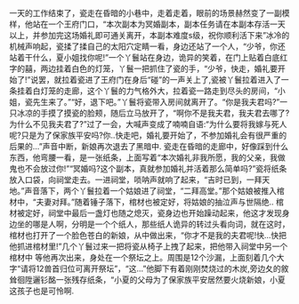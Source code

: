 一天的工作结束了，瓷走在昏暗的小巷中，走着走着，眼前的场景赫然变了一副模样，他站在一个王府门口，“本次副本为冥婚副本，副本任务请在本副本存活一天以上，并参加完这场婚礼即可通关离开，本副本难度s级，祝你顺利活下来”冰冷的机械声响起，瓷揉了揉自己的太阳穴定睛一看，身边还站了一个人，“少爷，你还站着干什么，夏小姐找你呢!”一个丫鬟站在身边，诡异的笑着，在门上贴着白底红字的囍，两边挂着白色的灯笼，丫鬟一把抓住了瓷的手，“少爷，快走，婚礼要开始了!”说罢，就拉着瓷进了王府门在身后“碰”的一声关上了,瓷被丫鬟拉着进入了一条挂着白灯笼的走廊，这个丫鬟的力气格外大，拉着瓷一路走到尽头的房间，“小姐，瓷先生来了。”“好，退下吧。”丫鬟将瓷带入房间就离开了。“你是我夫君吗?”一只冰凉的手摸了摸瓷的脸颊，随后立马放开了，“啊你不是我夫君，我夫君去哪了?为什么不见我夫君了?”过了一会，大喊声变成了喃喃自语:“为什么要将我嫁与死人呢?只是为了保家族平安吗?你..快走吧，婚礼要开始了，不参加婚礼会有很严重的后果的…”声音中断，新娘再次退去了黑暗中.
瓷走在昏暗的走廊中，好像踩到什么东西，他弯腰一看，是一张纸条，上面写着“本次婚礼非我所愿，我的父亲，我做鬼也不会放过你!”“冥婚吗?这个副本，真就参加婚礼并活着那么简单吗?”瓷将纸条放入口袋，向祠堂走去。一进祠堂，唢呐声就响了起来，“吉时已到，一拜天地。”声音落下，两个丫鬟拉着一个姑娘进了祠堂，“二拜高堂。”那个姑娘被推入棺材中，“夫妻对拜。”随着锤子落下，棺材也被定好，将姑娘的抽泣声与世隔绝..
棺材被定好，祠堂中最后一盏灯也随之熄灭，瓷身边也开始躁动起来，他这才发现身边坐的哪是人啊，分明是一个个纸人，那些纸人诡异的转过头看向词，就在这时，棺材也打开了一个脸色苍白的新娘，从中做出来，“你才不是我的夫君呢!快...快把他抓进棺材里!”几个丫鬟过来一把将瓷从椅子上拽了起来，把他带入祠堂中另一个棺材中
等他再次出来，身处在一个祭坛之上。周围是12个沙漏，上面刻着几个大字“请将12兽首归位可离开祭坛”，“这...”他脚下有着刚刚焚烧过的木炭,旁边夂的敘耸徊陞邐钐酩一张残存纸条，“小夏的父母为了保家族平安居然要火烧新娘，小夏这孩子也是可怜啊.
